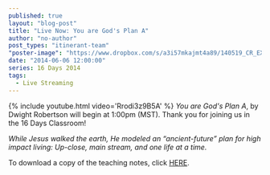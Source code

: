 ```yaml
---
published: true
layout: "blog-post"
title: "Live Now: You are God's Plan A"
author: "no-author"
post_types: "itinerant-team"
"poster-image": "https://www.dropbox.com/s/a3i57mkajmt4a89/140519_CR_EXPERIENCE_1009.jpg"
date: "2014-06-06 12:00:00"
series: 16 Days 2014
tags: 
  - Live Streaming
---
```


{% include youtube.html video='Rrodi3z9B5A' %}
*You are God's Plan A*, by Dwight Robertson will begin at 1:00pm (MST).  Thank you for joining us in the 16 Days Classroom!

*While Jesus walked the earth, He modeled an “ancient-future” plan for high impact living: Up-close, main stream, and one life at a time.*

To download a copy of the teaching notes, click <a href="https://www.dropbox.com/s/ckx1u1qlnhtwiam/Dwight%20Robertson%20-%20You%20Are%20God%27s%20Plan%20A.pdf" target="_blank">HERE</a>.